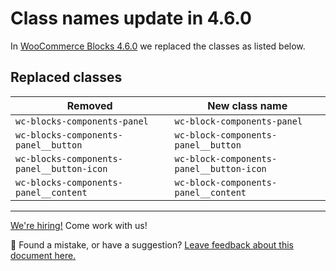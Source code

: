 # Class names update in 4.6.0

In [WooCommerce Blocks 4.6.0](https://developer.woocommerce.com/2021/03/02/woocommerce-blocks-4-6-0-release-notes/) we replaced the classes as listed below.

## Replaced classes

| Removed                                   | New class name                           |
| ----------------------------------------- | ---------------------------------------- |
| `wc-blocks-components-panel`              | `wc-block-components-panel`              |
| `wc-blocks-components-panel__button`      | `wc-block-components-panel__button`      |
| `wc-blocks-components-panel__button-icon` | `wc-block-components-panel__button-icon` |
| `wc-blocks-components-panel__content`     | `wc-block-components-panel__content`     |

<!-- FEEDBACK -->

---

[We're hiring!](woocommerce.com/careers/) Come work with us!

🐞 Found a mistake, or have a suggestion? [Leave feedback about this document here.](https://github.com/woocommerce/woocommerce-blocks/issues/new?assignees=&labels=type%3A+documentation&template=--doc-feedback.md&title=Feedback%20on%20./docs/designers/theming/class-names-update-460.md)

<!-- /FEEDBACK -->

